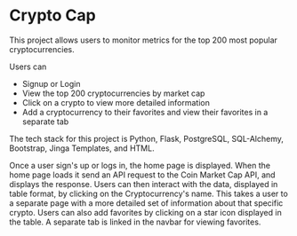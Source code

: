 
# Crypto Cap

This project allows users to monitor metrics for the top 200 most popular cryptocurrencies.

Users can
  - Signup or Login
  - View the top 200 cryptocurrencies by market cap
  - Click on a crypto to view more detailed information
  - Add a cryptocurrency to their favorites and view their favorites in a separate tab


The tech stack for this project is Python, Flask, PostgreSQL, SQL-Alchemy, Bootstrap, Jinga Templates, and HTML.

Once a user sign's up or logs in, the home page is displayed. When the home page loads it send an API request to the Coin Market Cap API, and displays the response.
Users can then interact with the data, displayed in table format, by clicking on the Cryptocurrency's name. This takes a user to a separate page with a more detailed set of information about that specific crypto. Users can also add favorites by clicking on a star icon displayed in the table. A separate tab is linked in the navbar for viewing favorites.
